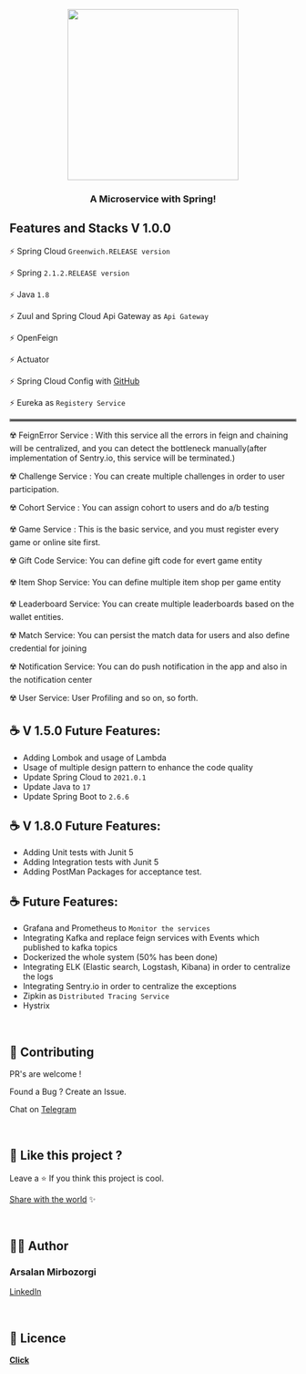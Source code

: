 <!-- logo -->
<p align="center">
  <img width='300' src="https://mirbozorgi.com/wp-content/uploads/2020/10/Finally_Done-removebg-preview-300x293.png">
</p>

<!-- tag line -->
<h3 align='center'> A Microservice with Spring! </h3>

<!-- primary badges -------------------------------------->
<p align="center">
  <!-- version -->

## Features and Stacks V 1.0.0

⚡ Spring Cloud `Greenwich.RELEASE version `

⚡ Spring `2.1.2.RELEASE version `

⚡ Java `1.8`

⚡ Zuul and Spring Cloud Api Gateway as `Api Gateway `

⚡ OpenFeign

⚡ Actuator

⚡ Spring Cloud Config
with [GitHub]( https://github.com/mirbozorgi-com/Gamification-Microservice-Config-Repo)

⚡ Eureka as `Registery Service `


<hr style="border:2px solid gray"> </hr>

☢️ FeignError Service : With this service all the errors in feign and chaining will be centralized,
and you can detect the bottleneck manually(after implementation of Sentry.io, this service will be
terminated.)

☢️ Challenge Service : You can create multiple challenges in order to user participation.

☢️ Cohort Service : You can assign cohort to users and do a/b testing

☢️ Game Service : This is the basic service, and you must register every game or online site first.

☢️ Gift Code Service:  You can define gift code for evert game entity

☢️ Item Shop Service: You can define multiple item shop per game entity

☢️ Leaderboard Service: You can create multiple leaderboards based on the wallet entities.

☢️ Match Service: You can persist the match data for users and also define credential for joining

☢️ Notification Service: You can do push notification in the app and also in the notification center

☢️ User Service: User Profiling and so on, so forth.

## ☕ V 1.5.0 Future Features:

- Adding Lombok and usage of Lambda
- Usage of multiple design pattern to enhance the code quality
- Update Spring Cloud to `2021.0.1`
- Update Java to `17`
- Update Spring Boot to `2.6.6`

## ☕ V 1.8.0 Future Features:

- Adding Unit tests with Junit 5
- Adding Integration tests with Junit 5
- Adding PostMan Packages for acceptance test.

## ☕ Future Features:

- Grafana and Prometheus to `Monitor the services`
- Integrating Kafka and replace feign services with Events which published to kafka topics
- Dockerized the whole system (50% has been done)
- Integrating ELK (Elastic search, Logstash, Kibana) in order to centralize the logs
- Integrating Sentry.io in order to centralize the exceptions
- Zipkin as `Distributed Tracing Service `
- Hystrix

<br/>

## 💙 Contributing

PR's are welcome !

Found a Bug ? Create an Issue.

Chat on [Telegram](https://t.me/arsalanmrz)

<br/>

## 💖 Like this project ?

Leave a ⭐ If you think this project is cool.

[Share with the world](https://www.linkedin.com/shareArticle?mini=true&url=https://github.com/mirbozorgi-com/Gamification-Microservice)
✨

<br/>

## 👨‍💻 Author

### Arsalan Mirbozorgi

[LinkedIn](https://linkedin.com/in/arsalan-mirbozorgi/ "Arsalan Mirbozorgi")

<br/>

## 🍁 Licence

**[Click](https://github.com/mirbozorgi-com/Gamification-Microservice/blob/1.0.0/LICENSE)**